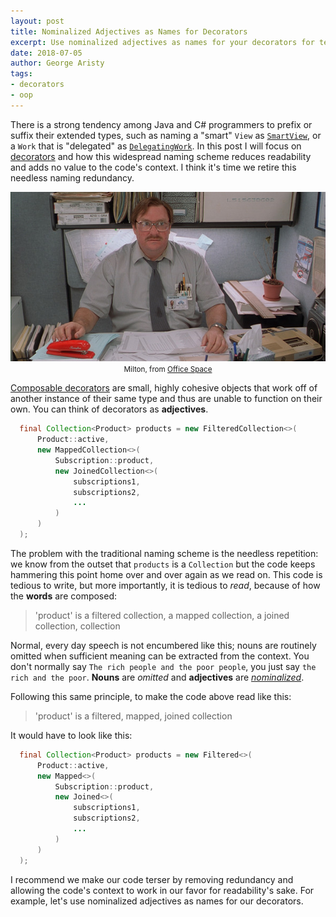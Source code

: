 ```yaml
---
layout: post
title: Nominalized Adjectives as Names for Decorators
excerpt: Use nominalized adjectives as names for your decorators for terser code.
date: 2018-07-05
author: George Aristy
tags:
- decorators
- oop
---
```


There is a strong tendency among Java and C# programmers to prefix or suffix their extended types,
such as naming a "smart" `View` as [`SmartView`](https://github.com/spring-projects/spring-framework/blob/master/spring-webmvc/src/main/java/org/springframework/web/servlet/SmartView.java),
or a `Work` that is "delegated" as [`DelegatingWork`](https://github.com/spring-projects/spring-framework/blob/master/spring-context-support/src/main/java/org/springframework/scheduling/commonj/DelegatingWork.java).
In this post I will focus on [decorators](https://en.wikipedia.org/wiki/Decorator_pattern) and how this
widespread naming scheme reduces readability and adds no value to the code's context. I think it's
time we retire this needless naming redundancy.

<div style="text-align:center">
  <img src="/assets/images/office-space-milton.jpg" alt="Milton"/><br/>
  <small>Milton, from <a href="https://www.imdb.com/title/tt0151804/">Office Space</a></small>
</div>

[Composable decorators](https://www.yegor256.com/2015/02/26/composable-decorators.html) are small,
highly cohesive objects that work off of another instance of their same type and thus are unable to
function on their own. You can think of decorators as **adjectives**.

```java
  final Collection<Product> products = new FilteredCollection<>(
      Product::active,
      new MappedCollection<>(
          Subscription::product,
          new JoinedCollection<>(
              subscriptions1,
              subscriptions2,
              ...
          )
      )
  );
```

The problem with the traditional naming scheme is the needless repetition: we know from the outset
that `products` is a `Collection` but the code keeps hammering this point home over and over again
as we read on. This code is tedious to write, but more importantly, it is tedious to *read*,
because of how the **words** are composed:

> 'product' is a filtered collection, a mapped collection, a joined collection, collection

Normal, every day speech is not encumbered like this; nouns are routinely omitted when sufficient
meaning can be extracted from the context. You don't normally say `The rich people and the poor
people`, you just say `the rich and the poor`. **Nouns** are *omitted* and **adjectives** are
*[nominalized](https://en.wikipedia.org/wiki/Nominalized_adjective)*.

Following this same principle, to make the code above read like this:

> 'product' is a filtered, mapped, joined collection

It would have to look like this:

```java
  final Collection<Product> products = new Filtered<>(
      Product::active,
      new Mapped<>(
          Subscription::product,
          new Joined<>(
              subscriptions1,
              subscriptions2,
              ...
          )
      )
  );
```

I recommend we make our code terser by removing redundancy and allowing the code's context to work
in our favor for readability's sake. For example, let's use nominalized adjectives as names for our
decorators.

